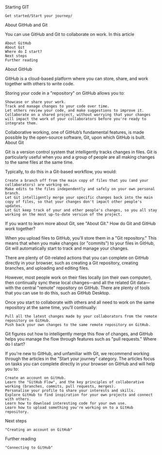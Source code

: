 
Starting GIT

    Get started/Start your journey/

About GitHub and Git

You can use GitHub and Git to collaborate on work.
In this article

    About GitHub
    About Git
    Where do I start?
    Next steps
    Further reading

About GitHub

GitHub is a cloud-based platform where you can store, share, and work together with others to write code.

Storing your code in a "repository" on GitHub allows you to:

    Showcase or share your work.
    Track and manage changes to your code over time.
    Let others review your code, and make suggestions to improve it.
    Collaborate on a shared project, without worrying that your changes will impact the work of your collaborators before you're ready to integrate them.

Collaborative working, one of GitHub’s fundamental features, is made possible by the open-source software, Git, upon which GitHub is built.
About Git

Git is a version control system that intelligently tracks changes in files. Git is particularly useful when you and a group of people are all making changes to the same files at the same time.

Typically, to do this in a Git-based workflow, you would:

    Create a branch off from the main copy of files that you (and your collaborators) are working on.
    Make edits to the files independently and safely on your own personal branch.
    Let Git intelligently merge your specific changes back into the main copy of files, so that your changes don't impact other people's updates.
    Let Git keep track of your and other people's changes, so you all stay working on the most up-to-date version of the project.

If you want to learn more about Git, see "About Git."
How do Git and GitHub work together?

When you upload files to GitHub, you'll store them in a "Git repository." This means that when you make changes (or "commits") to your files in GitHub, Git will automatically start to track and manage your changes.

There are plenty of Git-related actions that you can complete on GitHub directly in your browser, such as creating a Git repository, creating branches, and uploading and editing files.

However, most people work on their files locally (on their own computer), then continually sync these local changes—and all the related Git data—with the central "remote" repository on GitHub. There are plenty of tools that you can use to do this, such as GitHub Desktop.

Once you start to collaborate with others and all need to work on the same repository at the same time, you’ll continually:

    Pull all the latest changes made by your collaborators from the remote repository on GitHub.
    Push back your own changes to the same remote repository on GitHub.

Git figures out how to intelligently merge this flow of changes, and GitHub helps you manage the flow through features such as "pull requests."
Where do I start?

If you're new to GitHub, and unfamiliar with Git, we recommend working through the articles in the "Start your journey" category. The articles focus on tasks you can complete directly in your browser on GitHub and will help you to:

    Create an account on GitHub.
    Learn the "GitHub Flow", and the key principles of collaborative working (branches, commits, pull requests, merges).
    Personalise your profile to share your interests and skills.
    Explore GitHub to find inspiration for your own projects and connect with others.
    Learn how to download interesting code for your own use.
    Learn how to upload something you're working on to a GitHub repository.

Next steps

    "Creating an account on GitHub"

Further reading

    "Connecting to GitHub"